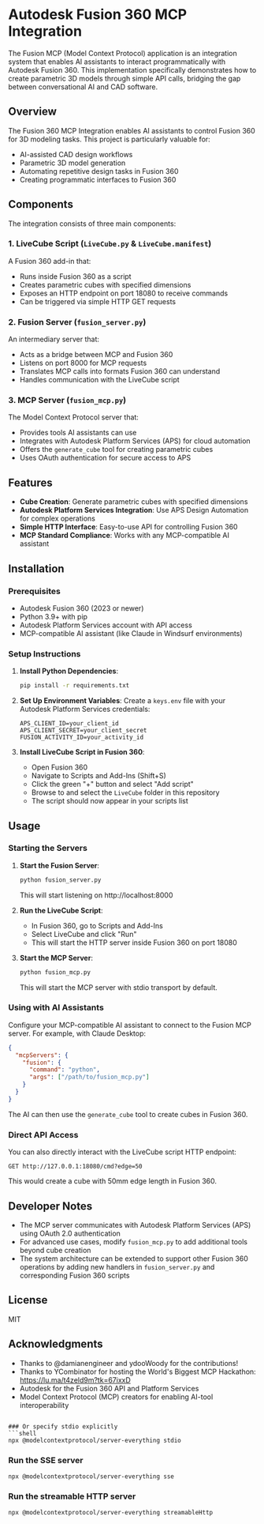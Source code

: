 # Autodesk Fusion 360 MCP Integration

The Fusion MCP (Model Context Protocol) application is an integration system that enables AI assistants to interact programmatically with Autodesk Fusion 360. This implementation specifically demonstrates how to create parametric 3D models through simple API calls, bridging the gap between conversational AI and CAD software.

## Overview

The Fusion 360 MCP Integration enables AI assistants to control Fusion 360 for 3D modeling tasks. This project is particularly valuable for:

- AI-assisted CAD design workflows
- Parametric 3D model generation
- Automating repetitive design tasks in Fusion 360
- Creating programmatic interfaces to Fusion 360

## Components

The integration consists of three main components:

### 1. LiveCube Script (`LiveCube.py` & `LiveCube.manifest`)

A Fusion 360 add-in that:
- Runs inside Fusion 360 as a script
- Creates parametric cubes with specified dimensions
- Exposes an HTTP endpoint on port 18080 to receive commands
- Can be triggered via simple HTTP GET requests

### 2. Fusion Server (`fusion_server.py`)

An intermediary server that:
- Acts as a bridge between MCP and Fusion 360
- Listens on port 8000 for MCP requests
- Translates MCP calls into formats Fusion 360 can understand
- Handles communication with the LiveCube script

### 3. MCP Server (`fusion_mcp.py`)

The Model Context Protocol server that:
- Provides tools AI assistants can use
- Integrates with Autodesk Platform Services (APS) for cloud automation
- Offers the `generate_cube` tool for creating parametric cubes
- Uses OAuth authentication for secure access to APS

## Features

- **Cube Creation**: Generate parametric cubes with specified dimensions
- **Autodesk Platform Services Integration**: Use APS Design Automation for complex operations
- **Simple HTTP Interface**: Easy-to-use API for controlling Fusion 360
- **MCP Standard Compliance**: Works with any MCP-compatible AI assistant

## Installation

### Prerequisites

- Autodesk Fusion 360 (2023 or newer)
- Python 3.9+ with pip
- Autodesk Platform Services account with API access
- MCP-compatible AI assistant (like Claude in Windsurf environments)

### Setup Instructions

1. **Install Python Dependencies**:
   ```bash
   pip install -r requirements.txt
   ```

2. **Set Up Environment Variables**:
   Create a `keys.env` file with your Autodesk Platform Services credentials:
   ```
   APS_CLIENT_ID=your_client_id
   APS_CLIENT_SECRET=your_client_secret
   FUSION_ACTIVITY_ID=your_activity_id
   ```

3. **Install LiveCube Script in Fusion 360**:
   - Open Fusion 360
   - Navigate to Scripts and Add-Ins (Shift+S)
   - Click the green "+" button and select "Add script"
   - Browse to and select the `LiveCube` folder in this repository
   - The script should now appear in your scripts list

## Usage

### Starting the Servers

1. **Start the Fusion Server**:
   ```bash
   python fusion_server.py
   ```
   This will start listening on http://localhost:8000

2. **Run the LiveCube Script**:
   - In Fusion 360, go to Scripts and Add-Ins
   - Select LiveCube and click "Run"
   - This will start the HTTP server inside Fusion 360 on port 18080

3. **Start the MCP Server**:
   ```bash
   python fusion_mcp.py
   ```
   This will start the MCP server with stdio transport by default.

### Using with AI Assistants

Configure your MCP-compatible AI assistant to connect to the Fusion MCP server. For example, with Claude Desktop:

```json
{
  "mcpServers": {
    "fusion": {
      "command": "python",
      "args": ["/path/to/fusion_mcp.py"]
    }
  }
}
```

The AI can then use the `generate_cube` tool to create cubes in Fusion 360.

### Direct API Access

You can also directly interact with the LiveCube script HTTP endpoint:

```
GET http://127.0.0.1:18080/cmd?edge=50
```

This would create a cube with 50mm edge length in Fusion 360.

## Developer Notes

- The MCP server communicates with Autodesk Platform Services (APS) using OAuth 2.0 authentication
- For advanced use cases, modify `fusion_mcp.py` to add additional tools beyond cube creation
- The system architecture can be extended to support other Fusion 360 operations by adding new handlers in `fusion_server.py` and corresponding Fusion 360 scripts

## License

MIT

## Acknowledgments

- Thanks to @damianengineer and ydooWoody for the contributions!
- Thanks to YCombinator for hosting the World's Biggest MCP Hackathon: https://lu.ma/t4zeld9m?tk=67ixxD
- Autodesk for the Fusion 360 API and Platform Services
- Model Context Protocol (MCP) creators for enabling AI-tool interoperability
```

### Or specify stdio explicitly
```shell
npx @modelcontextprotocol/server-everything stdio
```

### Run the SSE server
```shell
npx @modelcontextprotocol/server-everything sse
```

### Run the streamable HTTP server
```shell
npx @modelcontextprotocol/server-everything streamableHttp
```

